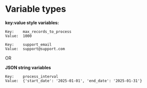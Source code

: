 # Variable types

**key:value style variables:**

```
Key:    max_records_to_process
Value:  1000

Key:    support_email
Value:  support@support.com
```

OR

**JSON string variables**

```
Key:    process_interval
Value:  {'start_date': '2025-01-01', 'end_date': '2025-01-31'}
```